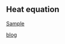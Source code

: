 ## Heat equation

[Sample](https://waynechoidev.github.io/terrain/)

[blog](https://waynechoi.dev/post/terrain/)
